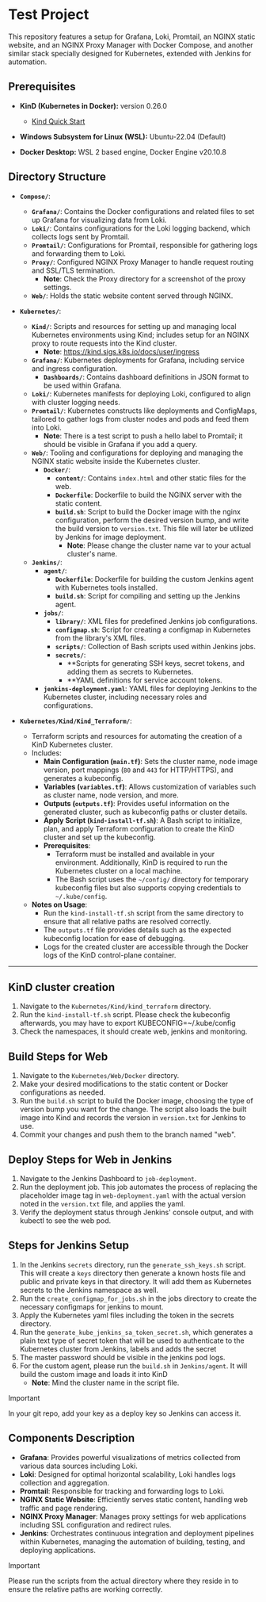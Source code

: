 # Test Project

This repository features a setup for Grafana, Loki, Promtail, an NGINX static website, and an NGINX Proxy Manager with Docker Compose, and another similar stack specially designed for Kubernetes, extended with Jenkins for automation.

## Prerequisites

- **KinD (Kubernetes in Docker):** version 0.26.0
  - [Kind Quick Start](https://kind.sigs.k8s.io/docs/user/quick-start/)
  
- **Windows Subsystem for Linux (WSL):** Ubuntu-22.04 (Default)

- **Docker Desktop:** WSL 2 based engine, Docker Engine v20.10.8

## Directory Structure

- **`Compose/`**:
  - **`Grafana/`**: Contains the Docker configurations and related files to set up Grafana for visualizing data from Loki.
  - **`Loki/`**: Contains configurations for the Loki logging backend, which collects logs sent by Promtail.
  - **`Promtail/`**: Configurations for Promtail, responsible for gathering logs and forwarding them to Loki.
  - **`Proxy/`**: Configured NGINX Proxy Manager to handle request routing and SSL/TLS termination.
    - **Note**: Check the Proxy directory for a screenshot of the proxy settings.
  - **`Web/`**: Holds the static website content served through NGINX.

- **`Kubernetes/`**:
  - **`Kind/`**: Scripts and resources for setting up and managing local Kubernetes environments using Kind; includes setup for an NGINX proxy to route requests into the Kind cluster.
      - **Note**: https://kind.sigs.k8s.io/docs/user/ingress
  - **`Grafana/`**: Kubernetes deployments for Grafana, including service and ingress configuration.
    - **`Dashboards/`**: Contains dashboard definitions in JSON format to be used within Grafana.
  - **`Loki/`**: Kubernetes manifests for deploying Loki, configured to align with cluster logging needs.
  - **`Promtail/`**: Kubernetes constructs like deployments and ConfigMaps, tailored to gather logs from cluster nodes and pods and feed them into Loki.
    - **Note**: There is a test script to push a hello label to Promtail; it should be visible in Grafana if you add a query.
  - **`Web/`**: Tooling and configurations for deploying and managing the NGINX static website inside the Kubernetes cluster.
    - **`Docker/`**:
      - **`content/`**: Contains `index.html` and other static files for the web.
      - **`Dockerfile`**: Dockerfile to build the NGINX server with the static content.
      - **`build.sh`**: Script to build the Docker image with the nginx configuration, perform the desired version bump, and write the build version to `version.txt`. This file will later be utilized by Jenkins for image deployment.
          - **Note**: Please change the cluster name var to your actual cluster's name.
  - **`Jenkins/`**:
    - **`agent/`**:
      - **`Dockerfile`**: Dockerfile for building the custom Jenkins agent with Kubernetes tools installed.
      - **`build.sh`**: Script for compiling and setting up the Jenkins agent.
    - **`jobs/`**:
      - **`library/`**: XML files for predefined Jenkins job configurations.
      - **`configmap.sh`**: Script for creating a configmap in Kubernetes from the library's XML files.
      - **`scripts/`**: Collection of Bash scripts used within Jenkins jobs.
      - **`secrets/`**:
        - **Scripts for generating SSH keys, secret tokens, and adding them as secrets to Kubernetes.
        - **YAML definitions for service account tokens.
    - **`jenkins-deployment.yaml`**: YAML files for deploying Jenkins to the Kubernetes cluster, including necessary roles and configurations.

- **`Kubernetes/Kind/Kind_Terraform/`**:
  - Terraform scripts and resources for automating the creation of a KinD Kubernetes cluster.
  - Includes:
    - **Main Configuration (`main.tf`)**: Sets the cluster name, node image version, port mappings (`80` and `443` for HTTP/HTTPS), and generates a kubeconfig.
    - **Variables (`variables.tf`)**: Allows customization of variables such as cluster name, node version, and more.
    - **Outputs (`outputs.tf`)**: Provides useful information on the generated cluster, such as kubeconfig paths or cluster details.
    - **Apply Script (`kind-install-tf.sh`)**: A Bash script to initialize, plan, and apply Terraform configuration to create the KinD cluster and set up the kubeconfig.
    - **Prerequisites**:
      - Terraform must be installed and available in your environment. Additionally, KinD is required to run the Kubernetes cluster on a local machine.
      - The Bash script uses the `~/config/` directory for temporary kubeconfig files but also supports copying credentials to `~/.kube/config`.
  - **Notes on Usage**:
    - Run the `kind-install-tf.sh` script from the same directory to ensure that all relative paths are resolved correctly.
    - The `outputs.tf` file provides details such as the expected kubeconfig location for ease of debugging.
    - Logs for the created cluster are accessible through the Docker logs of the KinD control-plane container.

---

## KinD cluster creation

1. Navigate to the `Kubernetes/Kind/kind_terraform` directory.
2. Run the `kind-install-tf.sh` script. Please check the kubeconfig afterwards, you may have to export KUBECONFIG=~/.kube/config
3. Check the namespaces, it should create web, jenkins and monitoring.

## Build Steps for Web

1. Navigate to the `Kubernetes/Web/Docker` directory.
2. Make your desired modifications to the static content or Docker configurations as needed.
3. Run the `build.sh` script to build the Docker image, choosing the type of version bump you want for the change. The script also loads the built image into Kind and records the version in `version.txt` for Jenkins to use.
4. Commit your changes and push them to the branch named "web".

## Deploy Steps for Web in Jenkins

1. Navigate to the Jenkins Dashboard to `job-deployment`.
2. Run the deployment job. This job automates the process of replacing the placeholder image tag in `web-deployment.yaml` with the actual version noted in the `version.txt` file, and applies the yaml.
3. Verify the deployment status through Jenkins' console output, and with kubectl to see the web pod.

## Steps for Jenkins Setup

1. In the Jenkins `secrets` directory, run the `generate_ssh_keys.sh` script. This will create a `keys` directory then generate a known hosts file and public and private keys in that directory. It will add them as Kubernetes secrets to the Jenkins namespace as well.
2. Run the `create_configmap_for_jobs.sh` in the jobs directory to create the necessary configmaps for jenkins to mount.
3. Apply the Kubernetes yaml files including the token in the secrets directory. 
4. Run the `generate_kube_jenkins_sa_token_secret.sh`, which generates a plain text type of secret token that will be used to authenticate to the Kubernetes cluster from Jenkins, labels and adds the secret
5. The master password should be visible in the jenkins pod logs.
6. For the custom agent, please run the `build.sh` in `Jenkins/agent`. It will build the custom image and loads it into KinD
    - **Note**: Mind the cluster name in the script file.
> [!IMPORTANT]
> In your git repo, add your key as a deploy key so Jenkins can access it.

## Components Description

- **Grafana**: Provides powerful visualizations of metrics collected from various data sources including Loki.
- **Loki**: Designed for optimal horizontal scalability, Loki handles logs collection and aggregation.
- **Promtail**: Responsible for tracking and forwarding logs to Loki.
- **NGINX Static Website**: Efficiently serves static content, handling web traffic and page rendering.
- **NGINX Proxy Manager**: Manages proxy settings for web applications including SSL configuration and redirect rules.
- **Jenkins**: Orchestrates continuous integration and deployment pipelines within Kubernetes, managing the automation of building, testing, and deploying applications.

> [!IMPORTANT]
> Please run the scripts from the actual directory where they reside in to ensure the relative paths are working correctly.